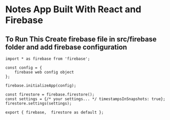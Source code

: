 # Notes App Built With React and Firebase

## To Run This Create firebase file in src/firebase folder and add firebase configuration

```
import * as firebase from 'firebase';

const config = {
    firebase web config object
};

firebase.initializeApp(config);

const firestore = firebase.firestore();
const settings = {/* your settings... */ timestampsInSnapshots: true};
firestore.settings(settings);

export { firebase,  firestore as default };
```